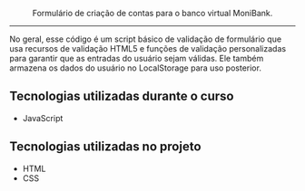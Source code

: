 
<p align="center">Formulário de criação de contas para o banco virtual MoniBank.</p>

<hr>

<p>No geral, esse código é um script básico de validação de formulário que usa recursos de validação HTML5 e funções de validação personalizadas para garantir que as entradas do usuário sejam válidas. Ele também armazena os dados do usuário no LocalStorage para uso posterior.</p>

## Tecnologias utilizadas durante o curso
* JavaScript

## Tecnologias utilizadas no projeto
* HTML
* CSS
